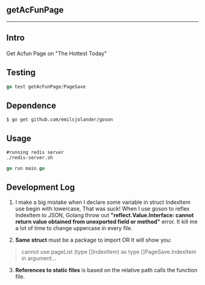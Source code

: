 ## getAcFunPage

----

## Intro

####  
Get Acfun Page on "The Hottest Today"

## Testing
```go
go test getAcFunPage/PageSave
```

## Dependence
```shell
$ go get github.com/emilsjolander/goson
```

## Usage

```shell
#running redis server
./redis-server.sh
```

```go
go run main.go
```

## Development Log

1. I make a big mistake when I declare some variable in struct IndexItem use begin with lowercase, That was suck! When I use goson to reflex IndexItem to JSON, Golang throw out **"reflect.Value.Interface: cannot return value obtained from unexported field or method"** error. It kill me a lot of time to change uppercase in every file.

2. **Same struct** must be a package to import OR It will show you:

> cannot use pageList (type []IndexItem) as type []PageSave.IndexItem in argument...

3. **References to static files** is based on the relative path calls the function file.

